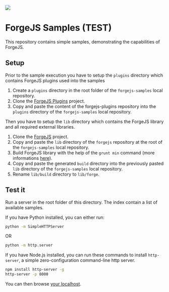 
![](https://cdn.forgejs.org/grav/images/ForgeJS-logo-650x200.png)

# ForgeJS Samples (TEST)

This repository contains simple samples, demonstrating the capabilities of ForgeJS.

## Setup

Prior to the sample execution you have to setup the `plugins` directory which contains ForgeJS plugins used into the samples

1. Create a `plugins` directory in the root folder of the `forgejs-samples` local repository.
2. Clone the [ForgeJS Plugins](https://github.com/gopro/forgejs-plugins) project.
3. Copy and paste the content of the forgejs-plugins repository into the `plugins` directory of the `forgejs-samples` local repository.

Then you have to setup the `lib` directory which contains the ForgeJS library and all required external libraries.

1. Clone the [ForgeJS](https://github.com/gopro/forgejs) project.
2. Copy and paste the `lib` directory of the `forgejs` repository at the root of the `forgejs-samples` local repository.
3. Build ForgeJS library with the help of the ```grunt min``` command (more informations [here](https://github.com/gopro/forgejs/blob/master/README.md)).
4. Copy and paste the generated `build` directory into the previously pasted `lib` directory of the `forgejs-samples` local repository.
5. Rename  `lib/build` directory to `lib/forge`.

## Test it

Run a server in the root folder of this directory. The index contain a list of available samples.

If you have Python installed, you can either run:

```bash
python -m SimpleHTTPServer
```

OR

```bash
python -m http.server
```

If you have Node.js installed, you can run these commands to install `http-server`, a simple zero-configuration command-line http server.

```bash
npm install http-server -g
http-server -p 8000
```

You can then browse [your localhost](http://localhost:8000).
